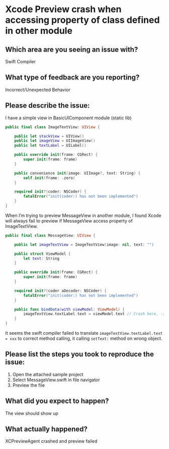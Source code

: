 # Xcode Preview crash when accessing property of class defined in other module

## Which area are you seeing an issue with?
Swift Compiler

## What type of feedback are you reporting?
Incorrect/Unexpected Behavior

## Please describe the issue:
I have a simple view in BasicUIComponent module (static lib)
```swift
public final class ImageTextView: UIView {

    public let stackView = UIView()
    public let imageView = UIImageView()
    public let textLabel = UILabel()

    public override init(frame: CGRect) {
        super.init(frame: frame)
    }

    public convenience init(image: UIImage?, text: String) {
        self.init(frame: .zero)
    }

    required init?(coder: NSCoder) {
        fatalError("init(coder:) has not been implemented")
    }
}
```
When I’m trying to preview MessageView in another module, I found Xcode will always fail to preview if MessageView access property of ImageTextView.

```swift
public final class MessageView: UIView {

    public let imageTextView = ImageTextView(image: nil, text: "")

    public struct ViewModel {
        let text: String
    }

    public override init(frame: CGRect) {
        super.init(frame: frame)
    }

    required init?(coder aDecoder: NSCoder) {
        fatalError("init(coder:) has not been implemented")
    }

    public func bindData(with viewModel: ViewModel) {
        imageTextView.textLabel.text = viewModel.text // Crash here, -[UITraitCollection setText:]: unrecognized selector sent to instance 0x600002a080e0
    }
}
```

It seems the swift compiler failed to translate `imageTextView.textLabel.text = xxx` to correct method calling, it calling `setText:` method on wrong object.

## Please list the steps you took to reproduce the issue:
1. Open the attached sample project
2. Select MessageView.swift in file navigator
3. Preview the file

## What did you expect to happen?
The view should show up 

## What actually happened?
XCPreviewAgent crashed and preview failed
